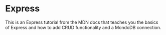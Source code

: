 # Express

This is an Express tutorial from the MDN docs that teaches you the basics of Express and how to add CRUD functionality and a MondoDB connection.
